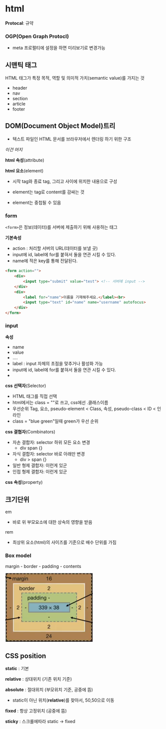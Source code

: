 # html



**Protocal**: 규약



### OGP(Open Graph Protocl)

- meta 프로펄티에 설정을 하면 미리보기로 변경가능

  

## 시맨틱 태그

HTML 태그가 특정 목적, 역할 및 의미적 가치(semantic value)를 가지는 것

- header
- nav
- section
- article
- footer



## DOM(Document Object Model)트리

- 텍스트 파일인 HTML 문서를 브라우저에서 렌더링 하기 위한 구조

<em>이건 머지</em>



**html 속성**(attribute)

**html 요소**(element)

- 시작 tag와 종료 tag, 그리고 사이에 위치한 내용으로 구성
- element는 tag로 content를 감싸는 것

- element는 중첩될 수 있음







### form

`<form>`은 정보(데이터)를 서버에 제출하기 위해 사용하는 태그

**기본속성**

- action : 처리할 서버의 URL(데이터를 보낼 곳)
- input에 id, label에 for를 붙혀서 둘을 연관 시킬 수 있다.
- name에 적은 key를 통해 전달된다.

```html
<form action="">
    <div>
        <input type="submit" value="test"> <!-- 서버에 input -->
    </div>
    <div>
        <label for="name">이름을 기재해주세요.</label><br>
        <input type="text" id="name" name="username" autofocus>
    </div>
</form>

```





### input



**속성**

- name
- value
- ....
- label : input 자체의 초점을 맞추거나 활성화 가능
- input에 id, label에 for를 붙혀서 둘을 연관 시킬 수 있다.
- 





**css 선택자**(Selector)

- HTML 태그를 직접 선택
- html에서는 class = ""로 쓰고, css에선 .클래스이름
- 우선순위 Tag, 요소, pseudo-element < Class, 속성, pseudo-class < ID < 인라인
- class = "blue green"일때 green가 우선 순위

**css 결협자**(Combinators)

- 자손 결합자: selector 하위 모든 요소 변경
  - div span {}
- 자식 결합자: selector 바로 아래만 변경
  - div > span {}
- 일반 형제 결합자: 이런게 있군
- 인접 형제 결합자: 이런게 있군

**css 속성**(property)





## 크기단위

em

- 바로 위 부모요소에 대한 상속의 영향을 받음

rem

- 최상위 요소(html)의 사이즈를 기준으로 배수 단위를 가짐





### Box model

margin - border - padding - contents

**![image-20220801155120921](html.assets/image-20220801155120921.png)**





## CSS position

**static** : 기본

**relative** : 상대위치 (기존 위치 기준)

**absolute** : 절대위치 (부모위치 기준, 공중에 뜸)

- static이 아닌 위치(**relative**)를 찾아서, 50,50으로 이동

**fixed** : 항상 고정위치 (공중에 뜸)

**sticky** : 스크롤에따라 static -> fixed
